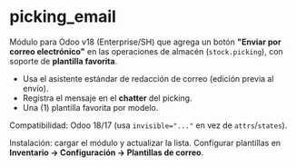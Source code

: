 picking_email
=============

Módulo para Odoo v18 (Enterprise/SH) que agrega un botón **"Enviar por correo electrónico"**
en las operaciones de almacén (`stock.picking`), con soporte de **plantilla favorita**.

- Usa el asistente estándar de redacción de correo (edición previa al envío).
- Registra el mensaje en el **chatter** del picking.
- Una (1) plantilla favorita por modelo.

Compatibilidad: Odoo 18/17 (usa `invisible="..."` en vez de `attrs`/`states`).

Instalación: cargar el módulo y actualizar la lista. Configurar plantillas en
**Inventario → Configuración → Plantillas de correo**.